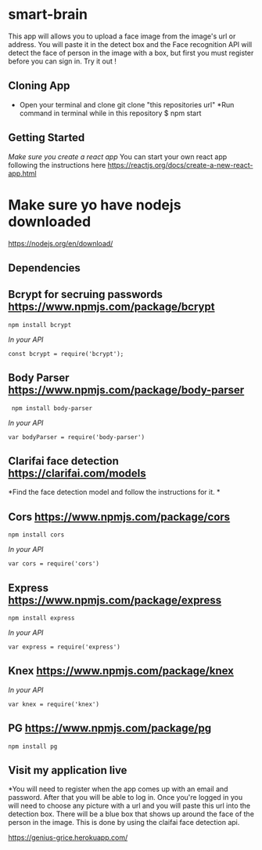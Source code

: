 # smart-brain
This app will allows you to upload a face image from the image's url or address. You will paste it in the detect box and the Face recognition API will detect the face of person in the image with a box, but first you must register before you can sign in. Try it out !

## Cloning App 
* Open your terminal and clone
git clone "this repositories url"
*Run command in terminal while in this repository
$ npm start

## Getting Started
*Make sure you create a react app*
You can start your own react app following the instructions here
https://reactjs.org/docs/create-a-new-react-app.html

# Make sure yo have nodejs downloaded
https://nodejs.org/en/download/

## Dependencies
## Bcrypt for secruing passwords https://www.npmjs.com/package/bcrypt
```
npm install bcrypt
```
*In your API*
```
const bcrypt = require('bcrypt');
```
## Body Parser https://www.npmjs.com/package/body-parser
```
 npm install body-parser
```
*In your API*
```
var bodyParser = require('body-parser')
```
## Clarifai face detection https://clarifai.com/models
*Find the face detection model and follow the instructions for it. *

## Cors https://www.npmjs.com/package/cors
```
npm install cors
```
*In your API*
```
var cors = require('cors')
```
## Express https://www.npmjs.com/package/express
```
npm install express
```
*In your API*
```
var express = require('express')
```
## Knex https://www.npmjs.com/package/knex
*In your API*
```
var knex = require('knex')
```
## PG https://www.npmjs.com/package/pg 
```
npm install pg
```

## Visit my application live
*You will need to register when the app comes up with an email and password. After that you will be able to log in. Once you're logged in you will need to choose any picture with a url and you will paste this url into the detection box. There will be a blue box that shows up around the face of the person in the image. This is done by using the claifai face detection api. 

https://genius-grice.herokuapp.com/

